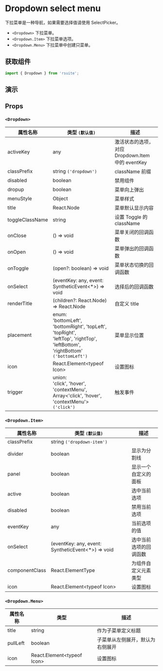 # Dropdown select menu

下拉菜单是一种导航，如果需要选择值请使用 SelectPicker。

* `<Dropdown>` 下拉菜单。
* `<Dropdown.Item>` 下拉菜单选项。
* `<Dropdown.Menu>` 下拉菜单中创建只菜单。

## 获取组件

```js
import { Dropdown } from 'rsuite';
```

## 演示

<!--{demo}-->

## Props

### `<Dropdown>`

| 属性名称        | 类型 `(默认值)`                                                                                                                         | 描述                                             |
| --------------- | --------------------------------------------------------------------------------------------------------------------------------------- | ------------------------------------------------ |
| activeKey       | any                                                                                                                                     | 激活状态的选项，对应 Dropdown.Item 中的 eventKey |
| classPrefix     | string `('dropdown')`                                                                                                                   | className 前缀                                   |
| disabled        | boolean                                                                                                                                 | 禁用组件                                         |
| dropup          | boolean                                                                                                                                 | 菜单向上弹出                                     |
| menuStyle       | Object                                                                                                                                  | 菜单样式                                         |
| title           | React.Node                                                                                                                              | 菜单默认显示内容                                 |
| toggleClassName | string                                                                                                                                  | 设置 Toggle 的 className                         |
| onClose         | () => void                                                                                                                              | 菜单关闭的回调函数                               |
| onOpen          | () => void                                                                                                                              | 菜单弹出的回调函数                               |
| onToggle        | (open?: boolean) => void                                                                                                                | 菜单状态切换的回调函数                           |
| onSelect        | (eventKey: any, event: SyntheticEvent<\*>) => void                                                                                      | 选择后的回调函数                                 |
| renderTitle     | (children?: React.Node) => React.Node                                                                                                   | 自定义 title                                     |
| placement       | enum: <br/>'bottomLeft', 'bottomRight', 'topLeft', 'topRight', <br/>'leftTop', 'rightTop', 'leftBottom', 'rightBottom' `('bottomLeft')` | 菜单显示位置                                     |
| icon            | React.Element&lt;typeof Icon&gt;                                                                                                        | 设置图标                                         |
| trigger         | union: <br/>'click', 'hover', 'contextMenu', <br/>Array<'click', 'hover', 'contextMenu'> `('click')`                                    | 触发事件                                         |

### `<Dropdown.Item>`

| 属性名称       | 类型 `(默认值)`                                    | 描述                   |
| -------------- | -------------------------------------------------- | ---------------------- |
| classPrefix    | string `('dropdown-item')`                         |
| divider        | boolean                                            | 显示为分割线           |
| panel          | boolean                                            | 显示一个自定义的面板   |
| active         | boolean                                            | 选中当前选项           |
| disabled       | boolean                                            | 禁用当前选项           |
| eventKey       | any                                                | 当前选项的值           |
| onSelect       | (eventKey: any, event: SyntheticEvent<\*>) => void | 选中当前选项的回调函数 |
| componentClass | React.ElementType                                  | 为组件自定义元素类型   |
| icon           | React.Element&lt;typeof Icon&gt;                   | 设置图标               |

### `<Dropdown.Menu>`

| 属性名称 | 类型                             | 描述                             |
| -------- | -------------------------------- | -------------------------------- |
| title    | string                           | 作为子菜单定义标题               |
| pullLeft | boolean                          | 子菜单从左侧展开，默认为右侧展开 |
| icon     | React.Element&lt;typeof Icon&gt; | 设置图标                         |
